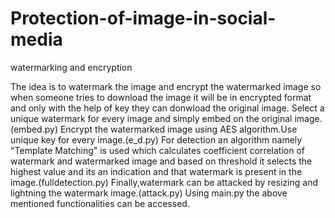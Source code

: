 # Protection-of-image-in-social-media
watermarking and encryption

The idea is to watermark the image and encrypt the watermarked image so when someone tries to download the image it will be in encrypted format and only with the help of key they can donwload the original image.
Select a unique watermark for every image and simply embed on the original image.(embed.py)
Encrypt the watermarked image using AES algorithm.Use unique key for every image.(e_d.py)
For detection an algorithm namely "Template Matching" is used which calculates coefficient correlation of watermark and watermarked image and based on threshold it selects the highest value and its an indication and that watermark is present in the image.(fulldetection.py)
Finally,watermark can be attacked by resizing and lightning the watermark image.(attack.py)
Using main.py the above mentioned functionalities can be accessed.

